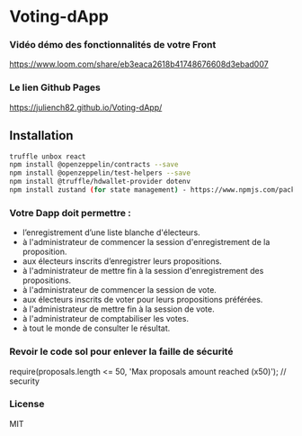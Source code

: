 # Voting-dApp

### Vidéo démo des fonctionnalités de votre Front

https://www.loom.com/share/eb3eaca2618b41748676608d3ebad007

### Le lien Github Pages
https://juliench82.github.io/Voting-dApp/

## Installation

```sh
truffle unbox react
npm install @openzeppelin/contracts --save
npm install @openzeppelin/test-helpers --save
npm install @truffle/hdwallet-provider dotenv
npm install zustand (for state management) - https://www.npmjs.com/package/zustand
```

### Votre Dapp doit permettre : 

- l’enregistrement d’une liste blanche d'électeurs.
- à l'administrateur de commencer la session d'enregistrement de la proposition.
- aux électeurs inscrits d’enregistrer leurs propositions.
- à l'administrateur de mettre fin à la session d'enregistrement des propositions.
- à l'administrateur de commencer la session de vote.
- aux électeurs inscrits de voter pour leurs propositions préférées.
- à l'administrateur de mettre fin à la session de vote.
- à l'administrateur de comptabiliser les votes.
- à tout le monde de consulter le résultat.

### Revoir le code sol pour enlever la faille de sécurité

require(proposals.length <= 50, 'Max proposals amount reached (x50)'); // security

### License

MIT